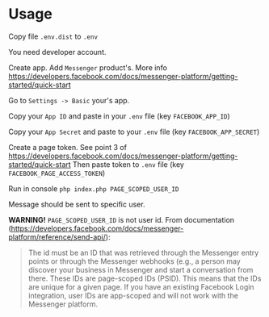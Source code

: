 # Usage

Copy file `.env.dist` to `.env`

You need developer account.

Create app. Add `Messenger` product's. More info https://developers.facebook.com/docs/messenger-platform/getting-started/quick-start

Go to `Settings -> Basic` your's app.

Copy your `App ID` and paste in your `.env` file (key `FACEBOOK_APP_ID`)

Copy your `App Secret` and paste to your `.env` file (key `FACEBOOK_APP_SECRET`)
 
Create a page token.
See point 3 of https://developers.facebook.com/docs/messenger-platform/getting-started/quick-start
Then paste token to `.env` file (key `FACEBOOK_PAGE_ACCESS_TOKEN`)

Run in console
`php index.php PAGE_SCOPED_USER_ID`

Message should be sent to specific user.

**WARNING!**
`PAGE_SCOPED_USER_ID` is not user id.
From documentation (https://developers.facebook.com/docs/messenger-platform/reference/send-api/):
>The id must be an ID that was retrieved through the Messenger entry points or through the Messenger webhooks (e.g., a person may discover your business in Messenger and start a conversation from there.
 These IDs are page-scoped IDs (PSID). This means that the IDs are unique for a given page.
 If you have an existing Facebook Login integration, user IDs are app-scoped and will not work with the Messenger platform.

